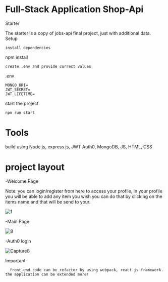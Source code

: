 # Full-Stack Application Shop-Api

Starter

The starter is a copy of jobs-api final project, just with additional data.
Setup

    install dependencies

npm install

    create .env and provide correct values

.env

    MONGO_URI=
    JWT_SECRET=
    JWT_LIFETIME=

start the project

    npm run start

# Tools

 build using Node.js, express.js, JWT Auth0, MongoDB, JS, HTML, CSS
 
 # project layout
   -Welcome Page
   
   Note:  you can login/register from here to access your profile, in your profile you will be able to add any item you wish 
   you can do that by
   clicking on the items name and that will be send to your.
 
 
 ![1](https://user-images.githubusercontent.com/107857762/209581333-52f3bf8c-2011-45da-81fc-ebd191a2a5b6.PNG)
 
 -Main Page

 
 ![8](https://user-images.githubusercontent.com/107857762/209581420-f55b4991-0c13-4dc3-8c7e-933ac193dda1.PNG)

-Auth0 login


![Capture8](https://user-images.githubusercontent.com/107857762/209581451-bb1e03a6-65e2-418c-83cc-a0dd890b2738.PNG)


Important:

      front-end code can be refactor by using webpack, react.js framework. the application can be extended more!
